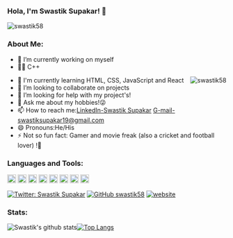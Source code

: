 ### Hola, I'm Swastik Supakar! 👋
<p align="left"> <img src="https://komarev.com/ghpvc/?username=swastik58&label=Hit's&color=blue&style=plastic" alt="swastik58" /> </p>



### About Me:
- 🔭 I’m currently working on myself
- 💪🏻 C++<p align="right"><img align="right" src="https://github-readme-streak-stats.herokuapp.com/?user=swastik58" alt="swastik58" /></p>
- 🌱 I'm currently learning HTML, CSS, JavaScript and React
- 👯 I’m looking to collaborate on projects
- 🤔 I’m looking for help with my project's!
- 💬 Ask me about my hobbies!😜
- 📫 How to reach me:[LinkedIn-Swastik Supakar](https://www.linkedin.com/in/swastik-s-697214100/) G-mail-swastiksupakar19@gmail.com
- 😄 Pronouns:He/His
- ⚡ Not so fun fact: Gamer and movie freak (also a cricket and football lover) !🤣
### Languages and Tools:
<img height="20" width="20" src="https://unpkg.com/simple-icons@v3/icons/kubernetes.svg" /> <img height="20" width="20" src="https://unpkg.com/simple-icons@v3/icons/python.svg" /> <img height="20" width="20" src="https://unpkg.com/simple-icons@v3/icons/docker.svg" /> <img height="20" width="20" src="https://unpkg.com/simple-icons@v3/icons/pytorch.svg" />  <img height="20" width="20" src="https://unpkg.com/simple-icons@v3/icons/googlecloud.svg" /> <img height="20" width="20" src="https://unpkg.com/simple-icons@v3/icons/javascript.svg" /> <img height="20" width="20" src="https://unpkg.com/simple-icons@v3/icons/cplusplus.svg" /> <img height="20" width="20" src="https://unpkg.com/simple-icons@v3/icons/tensorflow.svg" />


[![Twitter: Swastik Supakar](https://img.shields.io/twitter/follow/Swastik123451?style=social)](https://twitter.com/SwastikSupakar)
[![GitHub swastik58](https://img.shields.io/github/followers/swastik58?label=follow&style=social)](https://github.com/swastik58)
[![website](https://img.shields.io/badge/PortfolioWebsite-swastik58-2648ff?style=flat-square&logo=google-chrome)](https://swastik58.github.io/resume/)

### Stats:
![Swastik's github stats](https://github-readme-stats.vercel.app/api?username=swastik58&show_icons=true&theme=tokyonight)[![Top Langs](https://github-readme-stats.vercel.app/api/top-langs/?username=swastik58&layout=compact)](https://github.com/swastik58/github-readme-stats)

